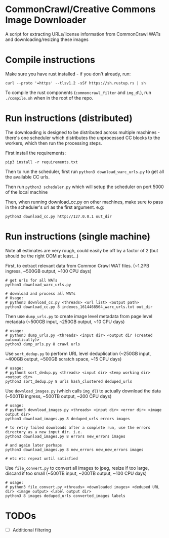 # CommonCrawl/Creative Commons Image Downloader

A script for extracting URLs/license information from CommonCrawl WATs and downloading/resizing these images

# Compile instructions

Make sure you have rust installed - if you don't already, run:

```shell
curl --proto '=https' --tlsv1.2 -sSf https://sh.rustup.rs | sh
```

To compile the rust components (`commoncrawl_filter` and `img_dl`), run `./compile.sh` when in the root of the repo.

# Run instructions (distributed)

The downloading is designed to be distributed across multiple machines - there's one scheduler which distributes the unprocessed CC blocks to the workers, which then run the processing steps.

First install the requirements:

```shell
pip3 install -r requirements.txt
```

Then to run the scheduler, first run `python3 download_warc_urls.py` to get all the available CC urls.

Then run `python3 scheduler.py` which will setup the scheduler on port 5000 of the local machine

Then, when running download_cc.py on other machines, make sure to pass in the scheduler's url as the first argument. e.g:

```shell
python3 download_cc.py http://127.0.0.1 out_dir
```

# Run instructions (single machine)

Note all estimates are very rough, could easily be off by a factor of 2 (but should be the right OOM at least...)

First, to extract relevant data from Common Crawl WAT files. (~1.2PB ingress, ~500GB output, ~100 CPU days)

```shell
# get urls for all WATs
python3 download_warc_urls.py

# download and process all WATs
# Usage:
# python3 download_cc.py <threads> <url list> <output path>
python3 download_cc.py 8 indexes_1614468564_warc_urls.txt out_dir
```

Then use `dump_urls.py` to create image level metadata from page level metadata (~500GB input, ~250GB output, ~10 CPU days)
```shell
# usage:
# python3 dump_urls.py <threads> <input dir> <output dir (created automatically)>
python3 dump_urls.py 8 crawl urls
```

Use `sort_dedup.py` to perform URL level deduplication (~250GB input, ~400GB output, ~500GB scratch space, ~15 CPU days)
```shell
# usage:
# python3 sort_dedup.py <threads> <input dir> <temp working dir> <output dir>
python3 sort_dedup.py 8 urls hash_clustered deduped_urls
```

Use `download_images.py` (which calls `img_dl`) to actually download the data (~500TB ingress, ~500TB output, ~200 CPU days)
```shell
# usage:
# python3 download_images.py <threads> <input dir> <error dir> <image output dir>
python3 download_images.py 8 deduped_urls errors images

# to retry failed downloads after a complete run, use the errors directory as a new input dir. i.e.
python3 download_images.py 8 errors new_errors images

# and again later perhaps
python3 download_images.py 8 new_errors new_new_errors images

# etc etc repeat until satisfied
```

Use `file_convert.py` to convert all images to jpeg, resize if too large, discard if too small (~500TB input, ~200TB output, ~100 CPU days)
```shell
# usage:
# python3 file_convert.py <threads> <downloaded images> <deduped URL dir> <image output> <label output dir>
python3 8 images deduped_urls converted_images labels
```

# TODOs
- [ ] Additional filtering
